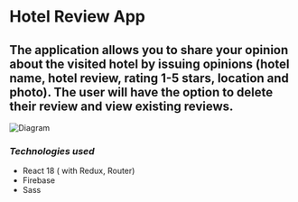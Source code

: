 # Hotel Review App

## The application allows you to share your opinion about the visited hotel by issuing opinions (hotel name, hotel review, rating 1-5 stars, location and photo). The user will have the option to delete their review and view existing reviews.
![Diagram](https://i.ibb.co/KWZbygZ/Use-Case-Diagram.png)


### ***Technologies used***
- React 18 ( with Redux, Router)
- Firebase
- Sass

